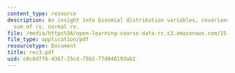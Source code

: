 ```yaml
---
content_type: resource
description: An insight into binomial distribution variables, covariance and correlation,
  sum of rv, normal rv.
file: /media/https%3A/open-learning-course-data-rc.s3.amazonaws.com/15-063-communicating-with-data-summer-2003/c0c6d7f6436725cd75b277d046193ab2_rec3.pdf
file_type: application/pdf
resourcetype: Document
title: rec3.pdf
uid: c0c6d7f6-4367-25cd-75b2-77d046193ab2
---
```

